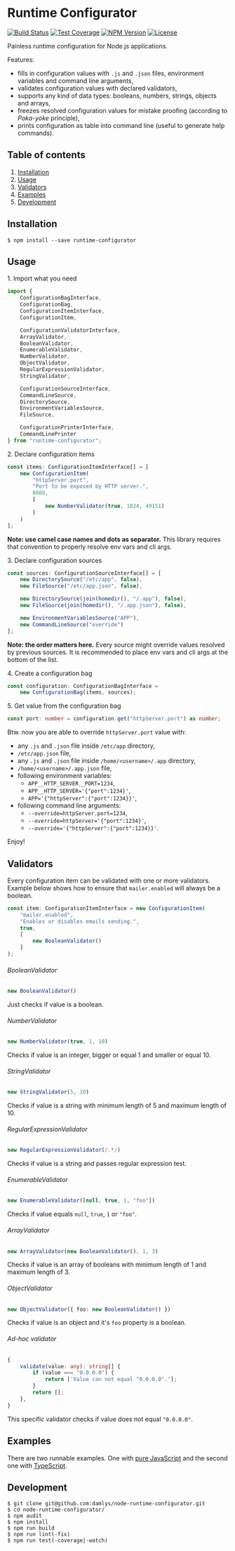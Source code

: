 Runtime Configurator
===

[![Build Status](https://img.shields.io/travis/damlys/node-runtime-configurator/master?style=flat-square)](https://travis-ci.org/damlys/node-runtime-configurator)
[![Test Coverage](https://img.shields.io/coveralls/github/damlys/node-runtime-configurator/master?style=flat-square)](https://coveralls.io/github/damlys/node-runtime-configurator)
[![NPM Version](https://img.shields.io/npm/v/runtime-configurator?style=flat-square)](https://www.npmjs.com/package/runtime-configurator)
[![License](https://img.shields.io/github/license/damlys/node-runtime-configurator?style=flat-square)](https://github.com/damlys/node-runtime-configurator/blob/master/LICENSE.md)

Painless runtime configuration for Node.js applications.

Features:

- fills in configuration values with `.js` and `.json` files,
  environment variables and command line arguments,
- validates configuration values with declared validators,
- supports any kind of data types: booleans, numbers, strings,
  objects and arrays,
- freezes resolved configuration values for mistake proofing
  (according to *Poka-yoke* principle),
- prints configuration as table into command line
  (useful to generate help commands).

## Table of contents

1. [Installation](#installation)
1. [Usage](#usage)
1. [Validators](#validators)
1. [Examples](#examples)
1. [Development](#development)

## Installation

```
$ npm install --save runtime-configurator
```

## Usage

1\. Import what you need

```typescript
import {
    ConfigurationBagInterface,
    ConfigurationBag,
    ConfigurationItemInterface,
    ConfigurationItem,

    ConfigurationValidatorInterface,
    ArrayValidator,
    BooleanValidator,
    EnumerableValidator,
    NumberValidator,
    ObjectValidator,
    RegularExpressionValidator,
    StringValidator,

    ConfigurationSourceInterface,
    CommandLineSource,
    DirectorySource,
    EnvironmentVariablesSource,
    FileSource,

    ConfigurationPrinterInterface,
    CommandLinePrinter
} from "runtime-configurator";
```

2\. Declare configuration items

```typescript
const items: ConfigurationItemInterface[] = [
    new ConfigurationItem(
        "httpServer.port",
        "Port to be exposed by HTTP server.",
        8080,
        [
            new NumberValidator(true, 1024, 49151)
        ]
    )
];
```

**Note: use camel case names and dots as separator.**
This library requires that convention to properly resolve
env vars and cli args.

3\. Declare configuration sources

```typescript
const sources: ConfigurationSourceInterface[] = [
    new DirectorySource("/etc/app", false),
    new FileSource("/etc/app.json", false),

    new DirectorySource(join(homedir(), "/.app"), false),
    new FileSource(join(homedir(), "/.app.json"), false),

    new EnvironmentVariablesSource("APP"),
    new CommandLineSource("override")
];
```

**Note: the order matters here.** Every source might
override values resolved by previous sources.
It is recommended to place env vars and cli args
at the bottom of the list.

4\. Create a configuration bag

```typescript
const configuration: ConfigurationBagInterface =
    new ConfigurationBag(items, sources);
```

5\. Get value from the configuration bag

```typescript
const port: number = configuration.get("httpServer.port") as number;
```

Btw. now you are able to override `httpServer.port` value with:

- any `.js` and `.json` file inside `/etc/app` directory,
- `/etc/app.json` file,
- any `.js` and `.json` file inside `/home/<username>/.app` directory,
- `/home/<username>/.app.json` file,
- following environment variables:
    - `APP__HTTP_SERVER__PORT=1234`,
    - `APP__HTTP_SERVER='{"port":1234}'`,
    - `APP='{"httpServer":{"port":1234}}'`,
- following command line arguments:
    - `--override=httpServer.port=1234`,
    - `--override=httpServer='{"port":1234}'`,
    - `--override='{"httpServer":{"port":1234}}'`.

Enjoy!

## Validators

Every configuration item can be validated
with one or more validators. Example below
shows how to ensure that `mailer.enabled`
will always be a boolean.

```typescript
const item: ConfigurationItemInterface = new ConfigurationItem(
    "mailer.enabled",
    "Enables or disables emails sending.",
    true,
    [
        new BooleanValidator()
    ]
);
```

###### BooleanValidator

```typescript
new BooleanValidator()
```

Just checks if value is a boolean.

###### NumberValidator

```typescript
new NumberValidator(true, 1, 10)
```

Checks if value is an integer, bigger or equal 1
and smaller or equal 10.

###### StringValidator

```typescript
new StringValidator(5, 10)
```

Checks if value is a string with minimum length
of 5 and maximum length of 10.

###### RegularExpressionValidator

```typescript
new RegularExpressionValidator(/.*/)
```

Checks if value is a string and passes
regular expression test.

###### EnumerableValidator

```typescript
new EnumerableValidator([null, true, 1, "foo"])
```

Checks if value equals `null`, `true`, `1` or `"foo"`.

###### ArrayValidator

```typescript
new ArrayValidator(new BooleanValidator(), 1, 3)
```

Checks if value is an array of booleans with minimum
length of 1 and maximum length of 3.

###### ObjectValidator

```typescript
new ObjectValidator({ foo: new BooleanValidator() })
```

Checks if value is an object and it's `foo` property 
is a boolean.

###### Ad-hoc validator

```typescript
{
    validate(value: any): string[] {
        if (value === "0.0.0.0") {
            return ['Value can not equal "0.0.0.0".'];
        }
        return [];
    },
}
```

This specific validator checks if value does not
equal `"0.0.0.0"`.

## Examples

There are two runnable examples. One with
[pure JavaScript](https://github.com/damlys/node-runtime-configurator/tree/master/examples/js-app)
and the second one with
[TypeScript](https://github.com/damlys/node-runtime-configurator/tree/master/examples/ts-app).

## Development

```
$ git clone git@github.com:damlys/node-runtime-configurator.git
$ cd node-runtime-configurator/
$ npm audit
$ npm install
$ npm run build
$ npm run lint(-fix)
$ npm run test(-coverage|-watch)
```
